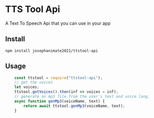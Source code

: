 # TTS Tool Api

A Text To Speech Api that you can use in your app

## Install

    npm install josephanimate2021/ttstool-api

## Usage

```js
    const ttstool = require("ttstool-api");
    // get the voices
    let voices;
    ttstool.getVoices().then(inf => voices = inf);
    // generate an mp3 file from the user's text and voice lang.
    async function genMp3(voiceName, text) {
        return await ttstool.genMp3(voiceName, text);
    }
```

